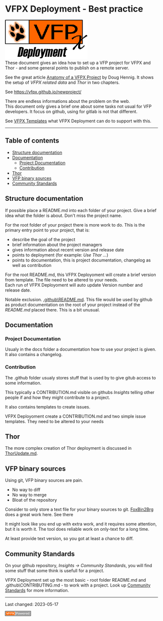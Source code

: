 # VFPX Deployment - Best practice
![VFPX Deployment logo](../docs/Images/vfpxdeployment.png)   
These document gives an idea how to set up a VFP project for VFPX and  Thor - and some general points to publish on a remote server.

See the great article [Anatomy of a VFPX Project](https://doughennig.blogspot.com/2023/05/anatomy-of-vfpx-project.html) by Doug Hennig.
It shows the setup of *VFPX related data* and *Thor* in two chapters.

See https://vfpx.github.io/newproject/

There are endless informations about the problem on the web.   
This document only gives a brief one about some tasks not usual for VFP developers. It focus on github, using for gitlab is not that different.

See [VFPX Templates](./vfpx_templates.md) what VFPX Deployment can do to support with this.

----
## Table of contents
- [Structure documentation](#structure-documentation)
- [Documentation](#documentation)
  - [Project Documentation](#project-documentation)
  - [Contribution](#contribution)
- [Thor](#thor)
- [VFP binary sources](#vfp-binary-sources)
- [Community Standards](#community-standards)

## Structure documentation
If possible place a README.md into each folder of your project. Give a brief idea what the folder is about. Don't miss the project name.   

For the root folder of your project there is more work to do. This is the primary entry point to your project, that is:
- describe the goal of the project
- brief information about the project managers
- gives information about recent version and release date
- points to deployment (for example: *Use Thor ...*)
- points to documentation, this is project documentation, changelog as well as contribution

For the root README.md, this VFPX Deployoment will create a brief version from template. The file need to be altered to your needs.   
Each run of VFPX Deployoment will auto update Version number and release date.

Notable exclusion. <u>.github\\README.md</u>.
This file would be used by github as product documentation on the root of your project instead of the *README.md* placed there.
This is a bit unusual.

## Documentation
### Project Documentation
Usualy in the docs folder a documentation how to use your project is given. It also contains a changelog.

### Contribution
The .github folder usualy stores stuff that is used by to give gitub access to some information.   

This typically a CONTRIBUTION.md visible on githubs *Insights* telling other people if and how they might contribute to a project.

It also contains templates to create issues.

VFPX Deployoment create a CONTRIBUTION.md and two simple issue templates. They need to be altered to your needs

## Thor
The more complex creation of Thor deployment is discussed in [ThorUpdate.md](./ThorUpdate.md).

## VFP binary sources
Using git, VFP binary sources are pain.
- No way to diff
- No way to merge
- Bloat of the repository

Consider to only store a text file for your binary sources to git.
[FoxBin2Brg](https://github.com/fdbozzo/foxbin2prg) does a great work here. See there   

It might look like you end up with extra work, and it requires some attention, but it is worth it.
The tool does reliable work on only-text for a long time.

At least provide text version, so you got at least a chance to diff.

## Community Standards
On your github repository, *Insights -> Community Standards*, you will find some stuff that some think is usefull for a project. 

VFPX Deployment set up the most basic - root folder README.md and .github\\CONTRIBUTING.md - to work with a project.
Look up [Community Standards](https://opensource.guide/) for more information.

----
Last changed: 2023-05-17

![powered by VFPX](./Images/vfpxpoweredby_alternative.gif)

